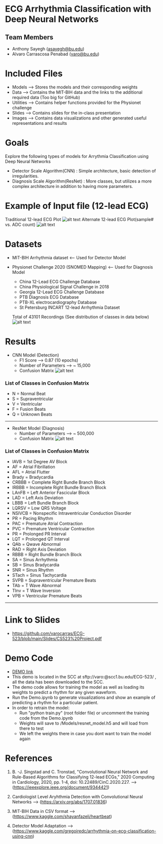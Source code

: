 # ECG Arrhythmia Classification with Deep Neural Networks

## Team Members
- Anthony Sayegh (asayegh@bu.edu)
- Alvaro Carrascosa Penabad (varo@bu.edu)

# Included Files

- Models    --> Stores the models and their corresponding weights
- Data      --> Contains the MIT-BIH data and the links to the additional required data (Too big for GitHub)
- Utilities --> Contains helper functions provided for the Physionet challenge
- Slides    --> Contains slides for the in-class presentation
- Images    --> Contains data visualizations and other generated useful representations and results

# Goals
Explore the following types of models for Arrythmia Classification using Deep Neural Networks
- Detector Scale Algorithm(CNN) : Simple architecture, basic detection of irregularities.
- Diagnosis Scale Algorithm(ResNet) : More classes, but utilizes a more complex architecture in addition to having more parameters.

# Example of Input file (12-lead ECG)
Traditional 12-lead ECG Plot
![alt text](https://github.com/varocarras/ECG-523/blob/main/Images/ECG-Sample.png?raw=true)
Alternate 12-lead ECG Plot(sample# vs. ADC count)
![alt text](https://github.com/varocarras/ECG-523/blob/main/Images/12lead.png?raw=true)

# Datasets
  - MIT-BIH Arrhythmia dataset <-- Used for Detector Model

  - Physionet Challenge 2020 (SNOMED Mapping) <-- Used for Diagnosis Model
    - China 12-Lead ECG Challenge Database
    - China Physiological Signal Challenge in 2018
    - Georgia 12-Lead ECG Challenge Database
    - PTB Diagnosis ECG Database
    - PTB-XL electrocardiography Database
    - St Petersburg INCART 12-lead Arrhythmia Dataset
   
    Total of 43101 Recordings (See distribution of classes in data below)
    ![alt text](https://github.com/varocarras/ECG-523/blob/main/Images/Arrhythmia-Distribution.png?raw=true)

# Results
- CNN Model (Detection)
  - F1 Score --> 0.87 (10 epochs)
  - Number of Parameters --> ~ 15,000
  - Confusion Matrix
![alt text](https://github.com/varocarras/ECG-523/blob/main/Images/confdet.png?raw=true)

### List of Classes in Confusion Matrix 
  - N = Normal Beat 
  - S = Supraventricular 
  - V = Ventricular 
  - F = Fusion Beats 
  - Q = Unknown Beats
---
- ResNet Model (Diagnosis)
  - Number of Parameters --> ~ 500,000
  - Confusion Matrix
![alt text](https://github.com/varocarras/ECG-523/blob/main/Images/RESNET-ConfusionM.png?raw=true)

### List of Classes in Confusion Matrix 
 - IAVB = 1st Degree AV Block
 - AF = Atrial Fibrillation
 - AFL = Atrial Flutter
 - Brady = Bradycardia
 - CRBBB = Complete Right Bundle Branch Block
 - IRBBB = Incomplete Right Bundle Branch Block
 - LAnFB = Left Anterior Fascicular Block
 - LAD = Left Axis Deviation
 - LBBB = Left Bundle Branch Block
 - LQRSV = Low QRS Voltage
 - NSIVCB = Nonspecific Intraventricular Conduction Disorder
 - PR = Pacing Rhythm
 - PAC = Premature Atrial Contraction
 - PVC = Premature Ventricular Contraction
 - PR = Prolonged PR Interval
 - LQT = Prolonged QT Interval
 - QAb = Qwave Abnormal
 - RAD = Right Axis Deviation
 - RBBB = Right Bundle Branch Block
 - SA = Sinus Arrhythmia
 - SB = Sinus Bradycardia
 - SNR = Sinus Rhythm
 - STach = Sinus Tachycardia
 - SVPB = Supraventricular Premature Beats
 - TAb = T Wave Abnormal
 - TInv = T Wave Inversion
 - VPB = Ventricular Premature Beats

---

# Link to Slides
- https://github.com/varocarras/ECG-523/blob/main/Slides/CS523%20Project.pdf

# Demo Code

- [DEMO link](https://github.com/varocarras/ECG-523/blob/main/DEMO.ipynb)
- This demo is located in the SCC at sftp://varo:@scc1.bu.edu/ECG-523/ , all the data has been downloaded to the SCC.
- The demo code allows for training the model as well as loading its weights to predict a rhythm for any given waveform.
- Run the Demo.ipynb to generate visualizations and show an example of predicting a rhythm for a particular patient. 
- In order to retrain the model:
  - Run "python train.py" (root folder file) or uncomment the training code from the Demo.ipynb
  - Weights will save to /Models/resnet_model.h5 and will load from there to test
  - We left the weights there in case you dont want to train the model again


# References

1. B. -J. Singstad and C. Tronstad, "Convolutional Neural Network and Rule-Based Algorithms for Classifying 12-lead ECGs," 2020 Computing in Cardiology, 2020, pp. 1-4, doi: 10.22489/CinC.2020.227. --> (https://ieeexplore.ieee.org/document/9344421)

2. Cardiologist Level Aryhthmia Detection with Convolutional Neural Networks -->
(https://arxiv.org/abs/1707.01836)

3. MIT-BIH Data in CSV format --> (https://www.kaggle.com/shayanfazeli/heartbeat)
4. Detector Model Adaptation --> (https://www.kaggle.com/gregoiredc/arrhythmia-on-ecg-classification-using-cnn)
